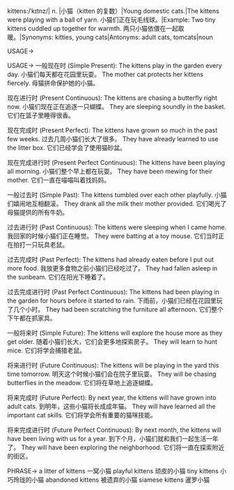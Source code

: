 kittens:/ˈkɪtnz/| n. |小猫（kitten 的复数）|Young domestic cats.|The kittens were playing with a ball of yarn. 小猫们正在玩毛线球。|Example:  Two tiny kittens cuddled up together for warmth. 两只小猫依偎在一起取暖。|Synonyms: kitties, young cats|Antonyms:  adult cats, tomcats|noun

USAGE->

USAGE->
一般现在时 (Simple Present):
The kittens play in the garden every day.  小猫们每天都在花园里玩耍。
The mother cat protects her kittens fiercely.  母猫拼命保护她的小猫。

现在进行时 (Present Continuous):
The kittens are chasing a butterfly right now. 小猫们现在正在追逐一只蝴蝶。
They are sleeping soundly in the basket. 它们在篮子里睡得很香。

现在完成时 (Present Perfect):
The kittens have grown so much in the past few weeks.  过去几周小猫们长大了很多。
They have already learned to use the litter box.  它们已经学会了使用猫砂盆。

现在完成进行时 (Present Perfect Continuous):
The kittens have been playing all morning. 小猫们整个早上都在玩耍。
They have been mewing for their mother.  它们一直在喵喵叫着找妈妈。

一般过去时 (Simple Past):
The kittens tumbled over each other playfully.  小猫们嬉闹地互相翻滚。
They drank all the milk their mother provided. 它们喝光了母猫提供的所有牛奶。

过去进行时 (Past Continuous):
The kittens were sleeping when I came home. 我回家的时候小猫们正在睡觉。
They were batting at a toy mouse.  它们当时正在拍打一只玩具老鼠。

过去完成时 (Past Perfect):
The kittens had already eaten before I put out more food. 我放更多食物之前小猫们已经吃过了。
They had fallen asleep in the sunbeam.  它们在阳光下睡着了。

过去完成进行时 (Past Perfect Continuous):
The kittens had been playing in the garden for hours before it started to rain.  下雨前，小猫们已经在花园里玩了几个小时。
They had been scratching the furniture all afternoon.  它们整个下午都在抓家具。


一般将来时 (Simple Future):
The kittens will explore the house more as they get older.  随着小猫们长大，它们会更多地探索房子。
They will learn to hunt mice.  它们将学会捕猎老鼠。


将来进行时 (Future Continuous):
The kittens will be playing in the yard this time tomorrow. 明天这个时候小猫们会在院子里玩耍。
They will be chasing butterflies in the meadow.  它们将在草地上追逐蝴蝶。

将来完成时 (Future Perfect):
By next year, the kittens will have grown into adult cats.  到明年，这些小猫将长成成年猫。
They will have learned all the important cat skills.  它们将学会所有重要的猫咪技能。

将来完成进行时 (Future Perfect Continuous):
By next month, the kittens will have been living with us for a year. 到下个月，小猫们就和我们一起生活一年了。
They will have been exploring the neighborhood. 它们将一直在探索附近的街区。



PHRASE->
a litter of kittens  一窝小猫
playful kittens  顽皮的小猫
tiny kittens  小巧玲珑的小猫
abandoned kittens  被遗弃的小猫
siamese kittens  暹罗小猫
